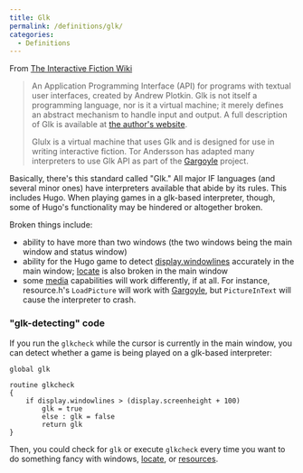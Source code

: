 ```yaml
---
title: Glk
permalink: /definitions/glk/
categories: 
  - Definitions
---
```


From [The Interactive Fiction Wiki](http://www.ifwiki.org)

>An Application Programming Interface (API) for programs with textual user interfaces, created by Andrew Plotkin. Glk is not itself a programming language, nor is it a virtual machine; it merely defines an abstract mechanism to handle input and output. A full description of Glk is available at [the author's website](http://eblong.com/zarf/glk/).
>
>Glulx is a virtual machine that uses Glk and is designed for use in writing interactive fiction. Tor Andersson has adapted many interpreters to use Glk API as part of the [Gargoyle](interpreters/gargoyle/) project.

Basically, there's this standard called "Glk." All major IF languages
(and several minor ones) have interpreters available that abide by its
rules. This includes Hugo. When playing games in a glk-based
interpreter, though, some of Hugo's functionality may be hindered or
altogether broken.

Broken things include:

-   ability to have more than two windows (the two windows being the
    main window and status window)
-   ability for the Hugo game to detect
    [display.windowlines](guts/display-object/) accurately in the
    main window; [locate](input-output/locate/) is also broken in the main
    window
-   some [media](basics/resources/) capabilities will work
    differently, if at all. For instance,
    resource.h's `LoadPicture` will work with
    [Gargoyle](interpreters/gargoyle/), but `PictureInText` will cause the
    interpreter to crash.

### "glk-detecting" code

If you run the `glkcheck` while the cursor is currently in the main
window, you can detect whether a game is being played on a glk-based
interpreter:

    global glk

    routine glkcheck
    {
        if display.windowlines > (display.screenheight + 100)
            glk = true
            else : glk = false
            return glk
    }

Then, you could check for `glk` or execute `glkcheck` every time you
want to do something fancy with windows, [locate](input-output/locate/), or
[resources](basics/resources/).

